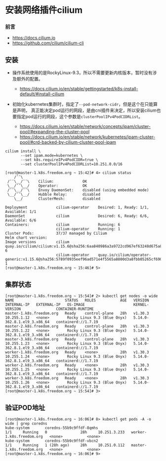# 安装网络插件cilium

### 前言
- https://docs.cilium.io
- https://github.com/cilium/cilium-cli


## 安装
- 操作系统使用的是RockyLinux-9.3，所以不需要更新内核版本，暂时没有涉及额外的配置。
  - https://docs.cilium.io/en/stable/gettingstarted/k8s-install-default/#install-cilium

- 初始化kubernetes集群时，指定了`--pod-network-cidr`，但是这个在只能算是声明，
  真正能决定pod运行的网段，是由cni插件来决定，所以安装cilium也要指定pod运行的网段，这个参数是`clusterPoolIPv4PodCIDRList`。
  - https://docs.cilium.io/en/stable/network/concepts/ipam/cluster-pool/#expanding-the-cluster-pool
  - https://docs.cilium.io/en/stable/network/kubernetes/ipam-cluster-pool/#crd-backed-by-cilium-cluster-pool-ipam

```shell
cilium install \
       --set ipam.mode=kubernetes \
       --set k8s.requireIPv4PodCIDR=true \
       --set clusterPoolIPv4PodCIDRList=10.251.0.0/16
```
```shell
[root@master-1.k8s.freedom.org ~ 15:42]# 4> cilium status
    /¯¯\
 /¯¯\__/¯¯\    Cilium:             OK
 \__/¯¯\__/    Operator:           OK
 /¯¯\__/¯¯\    Envoy DaemonSet:    disabled (using embedded mode)
 \__/¯¯\__/    Hubble Relay:       disabled
    \__/       ClusterMesh:        disabled

Deployment             cilium-operator    Desired: 1, Ready: 1/1, Available: 1/1
DaemonSet              cilium             Desired: 6, Ready: 6/6, Available: 6/6
Containers:            cilium             Running: 6
                       cilium-operator    Running: 1
Cluster Pods:          37/37 managed by Cilium
Helm chart version:    
Image versions         cilium             quay.io/cilium/cilium:v1.15.6@sha256:6aa840986a3a9722cd967ef63248d675a87add7e1704740902d5d3162f0c0def: 6
                       cilium-operator    quay.io/cilium/operator-generic:v1.15.6@sha256:5789f0935eef96ad571e4f5565a8800d3a8fbb05265cf6909300cd82fd513c3d: 1
[root@master-1.k8s.freedom.org ~ 15:46]# 5> 
```

## 集群状态
```shell
[root@master-1.k8s.freedom.org ~ 15:54]# 2> kubectl get nodes -o wide
NAME                       STATUS   ROLES           AGE   VERSION   INTERNAL-IP   EXTERNAL-IP   OS-IMAGE                      KERNEL-VERSION                CONTAINER-RUNTIME
master-1.k8s.freedom.org   Ready    control-plane   28h   v1.30.3   10.255.1.12   <none>        Rocky Linux 9.3 (Blue Onyx)   5.14.0-362.8.1.el9_3.x86_64   containerd://1.7.19
master-2.k8s.freedom.org   Ready    control-plane   28h   v1.30.3   10.255.1.22   <none>        Rocky Linux 9.3 (Blue Onyx)   5.14.0-362.8.1.el9_3.x86_64   containerd://1.7.19
master-3.k8s.freedom.org   Ready    control-plane   28h   v1.30.3   10.255.1.23   <none>        Rocky Linux 9.3 (Blue Onyx)   5.14.0-362.8.1.el9_3.x86_64   containerd://1.7.19
worker-1.k8s.freedom.org   Ready    <none>          28h   v1.30.3   10.255.1.24   <none>        Rocky Linux 9.3 (Blue Onyx)   5.14.0-362.8.1.el9_3.x86_64   containerd://1.7.19
worker-2.k8s.freedom.org   Ready    <none>          28h   v1.30.3   10.255.1.25   <none>        Rocky Linux 9.3 (Blue Onyx)   5.14.0-362.8.1.el9_3.x86_64   containerd://1.7.19
worker-3.k8s.freedom.org   Ready    <none>          28h   v1.30.3   10.255.1.26   <none>        Rocky Linux 9.3 (Blue Onyx)   5.14.0-362.8.1.el9_3.x86_64   containerd://1.7.19
[root@master-1.k8s.freedom.org ~ 15:54]# 3> 
```

## 验证POD地址
```shell
[root@master-1.k8s.freedom.org ~ 16:06]# 8> kubectl get pods -A -o wide | grep coredns
kube-system       coredns-55b9c9ffdf-8qmhs                                 1/1     Running   0               28h     10.251.3.233   worker-1.k8s.freedom.org   <none>           <none>
kube-system       coredns-55b9c9ffdf-vbcn2                                 1/1     Running   1 (28h ago)     28h     10.251.0.112   master-1.k8s.freedom.org   <none>           <none>
[root@master-1.k8s.freedom.org ~ 16:06]# 9> 
```
